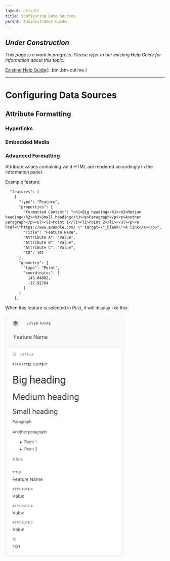 ```yaml
---
layout: default
title: Configuring Data Sources
parent: Administrator Guide
---
```


## *Under Construction*

*This page is a work in progress. Please refer to our existing Help Guide for information about this topic.*

[Existing Help Guide](https://help.pozi.com/search?query=configuring+data+sources){: .btn .btn-outline }

---

# Configuring Data Sources

## Attribute Formatting

### Hyperlinks

### Embedded Media

### Advanced Formatting

Attribute values containing valid HTML are rendered accordingly in the information panel.

Example feature:

```
  "features": [
    {
      "type": "Feature",
      "properties": {
        "Formatted Content": "<h1>Big heading</h1><h2>Medium heading</h2><h3>Small heading</h3><p>Paragraph</p><p>Another paragraph</p><ul><li>Point 1</li><li>Point 2</li></ul><p><a href=\"https://www.example.com/ \" target=\"_blank\">A link</a></p>",
        "Title": "Feature Name",
        "Attribute A": "Value",
        "Attribute B": "Value",
        "Attribute C": "Value",
        "ID": 101
      },
      "geometry": {
        "type": "Point",
        "coordinates": [
          145.04082,
          -37.92704
        ]
      }
    },
```

When this feature is selected in Pozi, it will display like this:

<img src="img/info-panel.png" alt="Screenshot of Info Panel" style="zoom:75%;" />